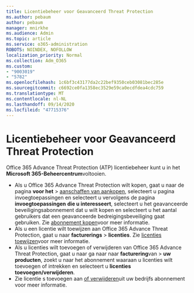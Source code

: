 ```yaml
---
title: Licentiebeheer voor Geavanceerd Threat Protection
ms.author: pebaum
author: pebaum
manager: mnirkhe
ms.audience: Admin
ms.topic: article
ms.service: o365-administration
ROBOTS: NOINDEX, NOFOLLOW
localization_priority: Normal
ms.collection: Adm_O365
ms.custom:
- "9003019"
- "5782"
ms.openlocfilehash: 1c6bf3c43177da2c22bef9350ceb03081bec285e
ms.sourcegitcommit: c6692ce0fa1358ec3529e59ca0ecdfdea4cdc759
ms.translationtype: MT
ms.contentlocale: nl-NL
ms.lasthandoff: 09/14/2020
ms.locfileid: "47715376"
---
```

# <a name="advanced-threat-protection-license-management"></a>Licentiebeheer voor Geavanceerd Threat Protection

Office 365 Advance Threat Protection (ATP) licentiebeheer kunt u in het  **Microsoft 365-Beheercentrum**voltooien.

- Als u Office 365 Advance Threat Protection wilt kopen, gaat u naar de pagina **voor het**  >  [aanschaffen van aankopen](https://go.microsoft.com/fwlink/p/?linkid=868433), selecteert u pagina invoegtoepassingen en selecteert u vervolgens de pagina **invoegtoepassingen** **die u interesseert**, selecteert u het geavanceerde beveiligingsabonnement dat u wilt kopen en selecteert u het aantal gebruikers dat een geavanceerde bedreigingsbeveiliging gaat gebruiken. Zie [abonnement kopen](https://docs.microsoft.com/microsoft-365/commerce/subscriptions/upgrade-to-different-plan)voor meer informatie.
- Als u een licentie wilt toewijzen aan Office 365 Advance Threat Protection, gaat u naar **facturerings**  >  **licenties**. Zie  [licenties toewijzen](https://docs.microsoft.com/microsoft-365/admin/manage/assign-licenses-to-users)voor meer informatie.  
- Als u licenties wilt toevoegen of verwijderen van Office 365 Advance Threat Protection, gaat u naar ga naar naar **facturering**van  >  **uw producten**, zoekt u naar het abonnement waaraan u licenties wilt toevoegen of intrekken en selecteert u **licenties toevoegen/verwijderen**.  
- Zie licentie s toevoegen aan [of verwijderen](https://docs.microsoft.com/microsoft-365/commerce/licenses/buy-licenses?view=o365-worldwide#add-or-remove-licenses-for-your-business-subscription)uit uw bedrijfs abonnement voor meer informatie.

